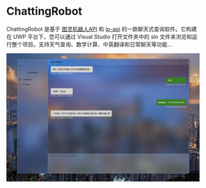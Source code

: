 # ChattingRobot

ChattingRobot 是基于 [图灵机器人API](http://www.tuling123.com) 和 [ip-api](http://ip-api.com/) 的一款聊天式查询软件。它构建在 UWP 平台下，您可以通过 Visual Studio 打开文件夹中的 sln 文件来浏览和运行整个项目。支持天气查询、数学计算、中英翻译和日常聊天等功能...

![预览图](https://github.com/SiskonEmilia/MOSAD-ASSIGNMENT/raw/master/InternetApplication/Preview.png)
